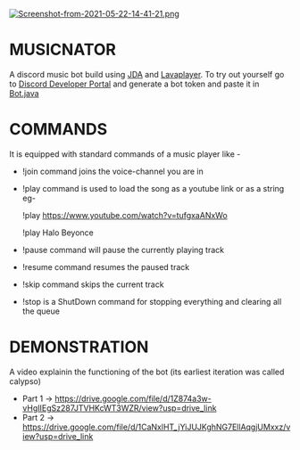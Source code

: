 
[![Screenshot-from-2021-05-22-14-41-21.png](https://i.postimg.cc/cHYRCKvc/Screenshot-from-2021-05-22-14-41-21.png)](https://postimg.cc/r0V0YwCd)

# MUSICNATOR

A discord music bot build using [JDA](https://github.com/DV8FromTheWorld/JDA) and [Lavaplayer](https://github.com/sedmelluq/lavaplayer). To try out yourself go to [Discord Developer Portal](https://discord.com/developers) and generate a bot token and paste it in [Bot.java](https://github.com/iAmSyntax/MUSICNATOR/blob/master/src/main/java/me/aslam/Bot.java)

# COMMANDS

 It is equipped with standard commands of a music player like -

* !join command joins the voice-channel you are in 
* !play command is used to load the song as a youtube link or as a string eg- 

  !play https://www.youtube.com/watch?v=tufgxaANxWo  
   
  !play Halo Beyonce

* !pause command will pause the currently playing track
* !resume command resumes the paused track
* !skip command skips the current track
* !stop is a ShutDown command for stopping everything and clearing      all the queue

# DEMONSTRATION

A video explainin the functioning of the bot (its earliest iteration was called calypso)

* Part 1 -> https://drive.google.com/file/d/1Z874a3w-vHgIIEgSz287JTVHKcWT3WZR/view?usp=drive_link
* Part 2 -> https://drive.google.com/file/d/1CaNxlHT_jYiJUJKghNG7EllAqgjUMxxz/view?usp=drive_link
